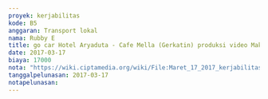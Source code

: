 ```yaml
---
proyek: kerjabilitas
kode: B5
anggaran: Transport lokal
nama: Rubby E
title: go car Hotel Aryaduta - Cafe Mella (Gerkatin) produksi video Makassar
date: 2017-03-17
biaya: 17000
nota: "https://wiki.ciptamedia.org/wiki/File:Maret_17_2017_kerjabilitas_B5_gocar_hotel_aryaduta_cafe_mella_rubby.png"
tanggalpelunasan: 2017-03-17
notapelunasan:
---
```

